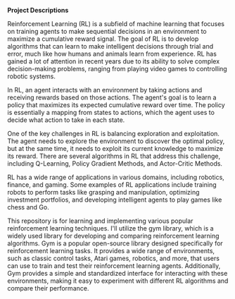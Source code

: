 **Project Descriptions**

Reinforcement Learning (RL) is a subfield of machine learning that focuses on training agents to make sequential decisions in an environment to maximize a cumulative reward signal. The goal of RL is to develop algorithms that can learn to make intelligent decisions through trial and error, much like how humans and animals learn from experience. RL has gained a lot of attention in recent years due to its ability to solve complex decision-making problems, ranging from playing video games to controlling robotic systems.

In RL, an agent interacts with an environment by taking actions and receiving rewards based on those actions. The agent's goal is to learn a policy that maximizes its expected cumulative reward over time. The policy is essentially a mapping from states to actions, which the agent uses to decide what action to take in each state.

One of the key challenges in RL is balancing exploration and exploitation. The agent needs to explore the environment to discover the optimal policy, but at the same time, it needs to exploit its current knowledge to maximize its reward. There are several algorithms in RL that address this challenge, including Q-Learning, Policy Gradient Methods, and Actor-Critic Methods.

RL has a wide range of applications in various domains, including robotics, finance, and gaming. Some examples of RL applications include training robots to perform tasks like grasping and manipulation, optimizing investment portfolios, and developing intelligent agents to play games like chess and Go.

This repository is for learning and implementing various popular reinforcement learning techniques. I'll utilize the gym library, which is a widely used library for developing and comparing reinforcement learning algorithms. Gym is a popular open-source library designed specifically for reinforcement learning tasks. It provides a wide range of environments, such as classic control tasks, Atari games, robotics, and more, that users can use to train and test their reinforcement learning agents. Additionally, Gym provides a simple and standardized interface for interacting with these environments, making it easy to experiment with different RL algorithms and compare their performance. 
